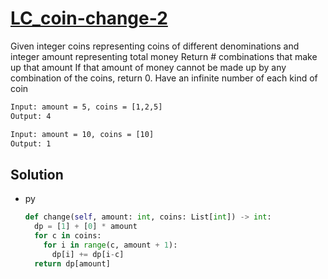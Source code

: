 # [LC_coin-change-2](https://leetcode.com/problems/coin-change-2)

Given integer coins representing coins of different denominations and integer amount representing total money
Return # combinations that make up that amount
If that amount of money cannot be made up by any combination of the coins, return 0.
Have an infinite number of each kind of coin

```txt
Input: amount = 5, coins = [1,2,5]
Output: 4

Input: amount = 10, coins = [10]
Output: 1
```

## Solution

* py

  ```py
  def change(self, amount: int, coins: List[int]) -> int:
    dp = [1] + [0] * amount
    for c in coins:
      for i in range(c, amount + 1):
        dp[i] += dp[i-c]
    return dp[amount]
  ```
